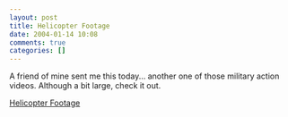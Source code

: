 ```yaml
---
layout: post
title: Helicopter Footage
date: 2004-01-14 10:08
comments: true
categories: []
---
```

A friend of mine sent me this today... another one of those military action videos. Although a bit large, check it out.

<a href="http://www.peterfilias.com/224Helicopter_Kills.mpeg">Helicopter Footage</a>
